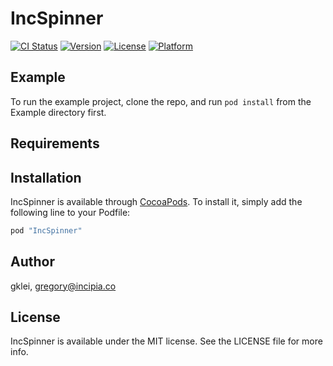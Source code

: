 # IncSpinner

[![CI Status](http://img.shields.io/travis/gklei/IncSpinner.svg?style=flat)](https://travis-ci.org/gklei/IncSpinner)
[![Version](https://img.shields.io/cocoapods/v/IncSpinner.svg?style=flat)](http://cocoapods.org/pods/IncSpinner)
[![License](https://img.shields.io/cocoapods/l/IncSpinner.svg?style=flat)](http://cocoapods.org/pods/IncSpinner)
[![Platform](https://img.shields.io/cocoapods/p/IncSpinner.svg?style=flat)](http://cocoapods.org/pods/IncSpinner)

## Example

To run the example project, clone the repo, and run `pod install` from the Example directory first.

## Requirements

## Installation

IncSpinner is available through [CocoaPods](http://cocoapods.org). To install
it, simply add the following line to your Podfile:

```ruby
pod "IncSpinner"
```

## Author

gklei, gregory@incipia.co

## License

IncSpinner is available under the MIT license. See the LICENSE file for more info.
